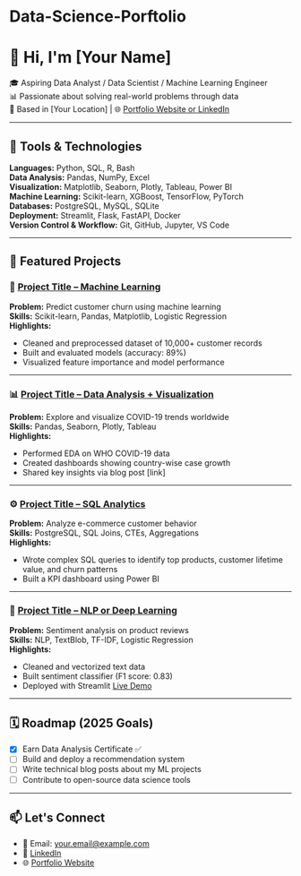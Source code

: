# Data-Science-Porftolio

# 👋 Hi, I'm [Your Name]

🎓 Aspiring Data Analyst / Data Scientist / Machine Learning Engineer  
📊 Passionate about solving real-world problems through data  
📍 Based in [Your Location] | 🌐 [Portfolio Website or LinkedIn](#)

---

## 🔧 Tools & Technologies

**Languages:** Python, SQL, R, Bash  
**Data Analysis:** Pandas, NumPy, Excel  
**Visualization:** Matplotlib, Seaborn, Plotly, Tableau, Power BI  
**Machine Learning:** Scikit-learn, XGBoost, TensorFlow, PyTorch  
**Databases:** PostgreSQL, MySQL, SQLite  
**Deployment:** Streamlit, Flask, FastAPI, Docker  
**Version Control & Workflow:** Git, GitHub, Jupyter, VS Code

---

## 📁 Featured Projects

### 🧠 [Project Title – Machine Learning](https://github.com/yourusername/project-repo)
**Problem:** Predict customer churn using machine learning  
**Skills:** Scikit-learn, Pandas, Matplotlib, Logistic Regression  
**Highlights:**
- Cleaned and preprocessed dataset of 10,000+ customer records
- Built and evaluated models (accuracy: 89%)
- Visualized feature importance and model performance

---

### 📊 [Project Title – Data Analysis + Visualization](https://github.com/yourusername/project-repo)
**Problem:** Explore and visualize COVID-19 trends worldwide  
**Skills:** Pandas, Seaborn, Plotly, Tableau  
**Highlights:**
- Performed EDA on WHO COVID-19 data
- Created dashboards showing country-wise case growth
- Shared key insights via blog post [link]

---

### ⚙️ [Project Title – SQL Analytics](https://github.com/yourusername/project-repo)
**Problem:** Analyze e-commerce customer behavior  
**Skills:** PostgreSQL, SQL Joins, CTEs, Aggregations  
**Highlights:**
- Wrote complex SQL queries to identify top products, customer lifetime value, and churn patterns
- Built a KPI dashboard using Power BI

---

### 🤖 [Project Title – NLP or Deep Learning](https://github.com/yourusername/project-repo)
**Problem:** Sentiment analysis on product reviews  
**Skills:** NLP, TextBlob, TF-IDF, Logistic Regression  
**Highlights:**
- Cleaned and vectorized text data
- Built sentiment classifier (F1 score: 0.83)
- Deployed with Streamlit [Live Demo](https://your-demo-link.com)

---

## 🗓 Roadmap (2025 Goals)
- [x] Earn Data Analysis Certificate ✅
- [ ] Build and deploy a recommendation system
- [ ] Write technical blog posts about my ML projects
- [ ] Contribute to open-source data science tools

---

## 📫 Let's Connect

- 📧 Email: [your.email@example.com](mailto:your.email@example.com)
- 💼 [LinkedIn](https://linkedin.com/in/yourprofile)
- 🌐 [Portfolio Website](https://your-website.com)
